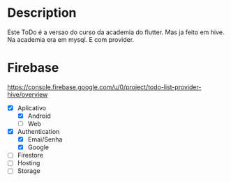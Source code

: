 # Description
Este ToDo é a versao do curso da academia do flutter. Mas ja feito em hive. Na academia era em mysql. E com provider.


# Firebase
https://console.firebase.google.com/u/0/project/todo-list-provider-hive/overview

- [x] Aplicativo
   - [x] Android
   - [ ] Web
- [x] Authentication
   - [x] Emai/Senha
   - [x] Google
- [ ] Firestore
- [ ] Hosting
- [ ] Storage
